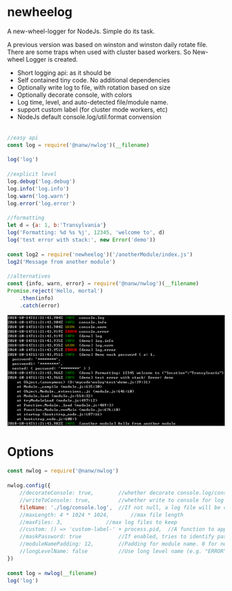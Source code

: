 # newheelog
A new-wheel-logger for NodeJs. Simple do its task.

A previous version was based on winston and winston daily rotate file. There are some traps when used with cluster based workers. So New-wheel Logger is created.

* Short logging api: as it should be
* Self contained tiny code. No additional dependencies
* Optionally write log to file, with rotation based on size
* Optionally decorate console, with colors
* Log time, level, and auto-detected file/module name.
* support custom label (for cluster mode workers, etc)
* NodeJs default console.log/util.format convension

```javascript

//easy api
const log = require('@nanw/nwlog')(__filename)

log('log')

//explicit level
log.debug('log.debug')
log.info('log.info')
log.warn('log.warn')
log.error('log.error')

//formatting
let d = {a: 1, b:'Transylvania'}
log('Formatting: %d %s %j', 12345, 'welcome to', d)
log('test error with stack:', new Error('demo'))

const log2 = require('newheelog')('/anotherModule/index.js')
log2('Message from another module')

//alternatives
const {info, warn, error} = require('@nanw/nwlog')(__filename)
Promise.reject('Hello, mortal')
	.then(info)
	.catch(error)
```
![newheelog screenshot](https://github.com/nanw1103/newheelog/blob/master/docs/screenshot.png?raw=true)

# Options

```javascript
const nwlog = require('@nanw/nwlog')

nwlog.config({
	//decorateConsole: true,		//whether decorate console.log/console.error. Default: true
	//writeToConsole: true,			//whether write to console for log operations. Default: true
	fileName: './log/console.log',	//If not null, a log file will be created. Default: null
	//maxLength: 4 * 1024 * 1024,		//max file length
	//maxFiles: 3,				//max log files to keep
	//custom: () => 'custom-label-' + process.pid,	//A function to append custom label. E.g. add pid
	//maskPassword: true			//If enabled, tries to identify password string fields in logged objects and mask them. Default: false
	//moduleNamePadding: 12,		//Padding for module name. 0 for no padding. Default: 12
	//longLevelName: false			//Use long level name (e.g. "ERROR") instead of short level name (e.g. "E"). Default: false
})

const log = nwlog(__filename)
log('log')
```

